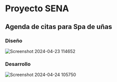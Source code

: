 # Proyecto SENA 
## Agenda de citas para Spa de uñas 

### Diseño
![Screenshot 2024-04-23 114652](https://github.com/GAROS01/front-end-project/assets/107366629/b131de92-c31e-4327-9da3-9646870e85c6)


### Desarrollo
![Screenshot 2024-04-24 105750](https://github.com/GAROS01/front-end-project/assets/107366629/805d92d9-f28d-4644-b1ce-7f34508b191b)
